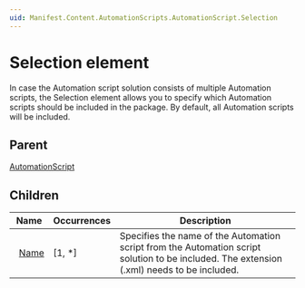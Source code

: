 ```yaml
---
uid: Manifest.Content.AutomationScripts.AutomationScript.Selection
---
```


# Selection element

In case the Automation script solution consists of multiple Automation scripts, the Selection element allows you to specify which Automation scripts should be included in the package. By default, all Automation scripts will be included.

## Parent

[AutomationScript](xref:Manifest.Content.AutomationScripts.AutomationScript)

## Children

|Name|Occurrences|Description|
|--- |--- |--- |
|&nbsp;&nbsp;[Name](xref:Manifest.Content.AutomationScripts.AutomationScript.Selection.Name)|[1, *]|Specifies the name of the Automation script from the Automation script solution to be included. The extension (.xml) needs to be included.|
